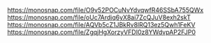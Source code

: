 https://monosnap.com/file/O9v52POCuNvYdvqwfR46SSbA755QWx
https://monosnap.com/file/oUc7Ardjq6yX8ai7ZcQJuV8exh2skT
https://monosnap.com/file/AQVb5cZ1JBkRv8lRQ13ez5Qwh1FeKV
https://monosnap.com/file/ZgqjHgXorzyVFDI0z8YWdvpAP2FJP0
